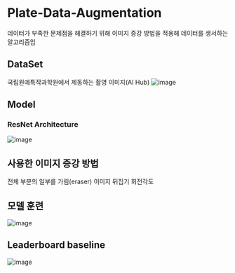 # Plate-Data-Augmentation
데이터가 부족한 문제점을 해결하기 위해 이미지 증강 방법을 적용해 데이터를 생서하는 알고리즘임

## DataSet
국립원예특작과학원에서 제동하는 촬영 이미지(AI Hub)
![image](https://user-images.githubusercontent.com/71881396/143408851-eb94d88a-06b1-4f40-800b-66f8e57d63c8.png)

## Model
### ResNet Architecture
![image](https://user-images.githubusercontent.com/71881396/143408928-41288b80-3272-485e-89b2-8ae5a433dbcd.png)

## 사용한 이미지 증강 방법
전체 부분의 일부를 가림(eraser)
이미지 뒤집기
회전각도

## 모델 훈련 

![image](https://user-images.githubusercontent.com/71881396/143409133-b402a41a-64a6-4e5d-9ef4-893e8c44785e.png)

## Leaderboard baseline

![image](https://user-images.githubusercontent.com/71881396/143409187-b1bda78a-6872-4bfd-9ea1-e9d2e9c66c26.png)

